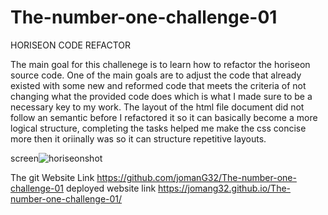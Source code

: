# The-number-one-challenge-01
HORISEON CODE REFACTOR

The main goal for this challenege is to learn how to refactor the horiseon source code. One of the main goals are to adjust the code that already existed with some new and reformed code that meets the criteria of not changing what the provided code does which is what I made sure to be a necessary key to my work. The layout of the html file document did not follow an semantic before I refactored it so it can basically become a more logical structure, completing the tasks helped me make the css concise more then it oriinally was so it can structure repetitive layouts.

screen![horiseon](https://file%2B.vscode-resource.vscode-cdn.net/c%3A/Users/I%20Am%20Abel%20Foundation/Pictures/jordan%20screenshot%2021st.png?version%3D1669077580446)shot



The git Website Link
https://github.com/jomanG32/The-number-one-challenge-01
deployed website link
https://jomang32.github.io/The-number-one-challenge-01/
